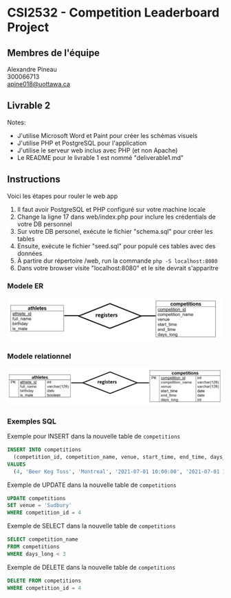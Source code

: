 # CSI2532 - Competition Leaderboard Project

## Membres de l'équipe
Alexandre Pineau  
300066713  
apine018@uottawa.ca

## Livrable 2
Notes:
* J'utilise Microsoft Word et Paint pour créer les schémas visuels
* J'utilise PHP et PostgreSQL pour l'application
* J'utilise le serveur web inclus avec PHP (et non Apache)
* Le README pour le livrable 1 est nommé "deliverable1.md"

## Instructions
Voici les étapes pour rouler le web app
1. Il faut avoir PostgreSQL et PHP configuré sur votre machine locale
2. Change la ligne 17 dans web/index.php pour inclure les crédentials de votre DB personnel
3. Sur votre DB personel, exécute le fichier "schema.sql" pour créer les tables
4. Ensuite, exécute le fichier "seed.sql" pour populé ces tables avec des données
5. À partire dur répertoire /web, run la commande `php -S localhost:8080`
6. Dans votre browser visite "localhost:8080" et le site devrait s'apparitre

### Modele ER
![alt text](assets/deliverable2/er-model.png "ER Model")

### Modele relationnel
![alt text](assets/deliverable2/relational-model.png "Relational Model")

### Exemples SQL
Exemple pour INSERT dans la nouvelle table de `competitions`
```sql
INSERT INTO competitions
  (competition_id, competition_name, venue, start_time, end_time, days_long)
VALUES
  (4, 'Beer Keg Toss', 'Montreal', '2021-07-01 10:00:00', '2021-07-01 14:00:00', 1)
```

Exemple de UPDATE dans la nouvelle table de `competitions`
```sql
UPDATE competitions
SET venue = 'Sudbury'
WHERE competition_id = 4
```

Exemple de SELECT dans la nouvelle table de `competitions`
```sql
SELECT competition_name
FROM competitions
WHERE days_long < 3
```

Exemple de DELETE dans la nouvelle table de `competitions`
```sql
DELETE FROM competitions
WHERE competition_id = 4
```